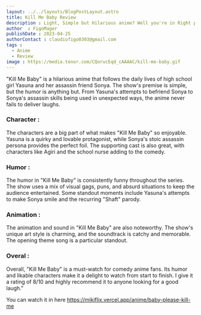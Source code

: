```yaml
---
layout: ../../layouts/BlogPostLayout.astro
title: Kill Me Baby Review
description : Light, Simple but Hilarious anime? Well you're in Right place.
author  : FigoMager
publishDate : 2023-04-25
authorContact : claudiofigo0303@gmail.com
tags :  
  - Anime
  - Review
image : https://media.tenor.com/CQorucEqd_cAAAAC/kill-me-baby.gif
---
```


"Kill Me Baby" is a hilarious anime that follows the daily lives of high school girl Yasuna and her assassin friend Sonya. The show's premise is simple, but the humor is anything but. From Yasuna's attempts to befriend Sonya to Sonya's assassin skills being used in unexpected ways, the anime never fails to deliver laughs.

### Character : 
The characters are a big part of what makes "Kill Me Baby" so enjoyable. Yasuna is a quirky and lovable protagonist, while Sonya's stoic assassin persona provides the perfect foil. The supporting cast is also great, with characters like Agiri and the school nurse adding to the comedy.

### Humor : 
The humor in "Kill Me Baby" is consistently funny throughout the series. The show uses a mix of visual gags, puns, and absurd situations to keep the audience entertained. Some standout moments include Yasuna's attempts to make Sonya smile and the recurring "Shaft" parody.

### Animation : 
The animation and sound in "Kill Me Baby" are also noteworthy. The show's unique art style is charming, and the soundtrack is catchy and memorable. The opening theme song is a particular standout.

### Overal : 
Overall, "Kill Me Baby" is a must-watch for comedy anime fans. Its humor and likable characters make it a delight to watch from start to finish. I give it a rating of 8/10 and highly recommend it to anyone looking for a good laugh."

You can watch it in here https://mikiflix.vercel.app/anime/baby-please-kill-me


